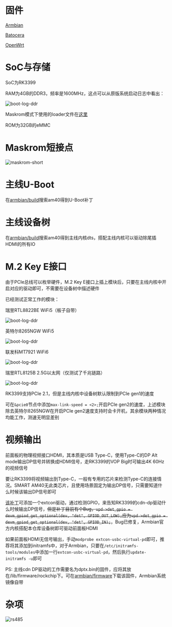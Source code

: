 # 固件

[Armbian](https://github.com/armbian/community/releases)

[Batocera](https://github.com/retro98boy/batocera.linux)

[OpenWrt](https://github.com/retro98boy/openwrt)

# SoC与存储

SoC为RK3399

RAM为4GB的DDR3，频率是1600MHz，这点可以从原版系统启动日志中看出：

![boot-log-ddr](pictures/boot-log-ddr.png)

Maskrom模式下使用的loader文件在[这里](https://github.com/retro98boy/tiannuo-tn3399-v3-linux/tree/main/tools)

ROM为32GB的eMMC

# Maskrom短接点

![maskrom-short](pictures/maskrom-short.png)

# 主线U-Boot

在[armbian/build](https://github.com/armbian/build)搜索am40得到U-Boot补丁

# 主线设备树

在[armbian/build](https://github.com/armbian/build)搜索am40得到主线内核dts，搭配主线内核可以驱动除尾插HDMI的所有IO

# M.2 Key E接口

由于PCIe总线可以枚举硬件，M.2 Key E接口上插上模块后，只要在主线内核中开启对应的驱动即可，不需要在设备树中描述硬件

已经测试正常工作的模块：

瑞昱RTL8822BE WiFi5（板子自带）

![boot-log-ddr](pictures/m2-rtl8822be.png)

英特尔8265NGW WiFi5

![boot-log-ddr](pictures/m2-8265ngw.png)

联发科MT7921 WiFi6

![boot-log-ddr](pictures/m2-mt7921.png)

瑞昱RTL8125B 2.5G以太网（仅测试了千兆链路）

![boot-log-ddr](pictures/m2-rtl8125b.png)

RK3399支持PCIe 2.1，但是主线内核中设备树默认限制到PCIe gen1的速度

可在`&pcie0`节点中添加`max-link-speed = <2>;`开启PCIe gen2的速度，上述模块除去英特尔8265NGW在开启PCIe gen2速度支持时会卡开机，其余模块两种情况均能工作，测速无明显差别

# 视频输出

前面板的物理视频接口HDMI，其本质是USB Type-C，使用Type-C的DP Alt mode输出DP信号并转换成HDMI信号，走RK3399的VOP Big时可输出4K 60Hz的视频信号

要让RK3399将视频输出到Type-C，一般有专用的芯片来检测Type-C的连接情况。SMART AM40无此类芯片，且使用场景固定为输出DP信号，只需要知道什么时候该输出DP信号即可

[该补丁](https://github.com/armbian/build/blob/main/patch/kernel/archive/rockchip64-6.12/general-add-miniDP-virtual-extcon.patch)可添加一个extcon驱动，通过检测GPIO，来告知RK3399的cdn-dp驱动什么时候输出DP信号，~~但是补丁目前有个Bug，`vpd->det_gpio = devm_gpiod_get_optional(dev, "det", GPIOD_OUT_LOW);`应为`vpd->det_gpio = devm_gpiod_get_optional(dev, "det", GPIOD_IN);`~~，Bug已修复，Armbian官方内核搭配本仓库设备树即可驱动前面板HDMI

如果前面板HDMI无信号输出，手动`modprobe extcon-usbc-virtual-pd`即可，推荐将其添加到initramfs中，对于Armbian，只要在`/etc/initramfs-tools/modules`中添加一行`extcon-usbc-virtual-pd`，然后执行`update-initramfs -u`即可

PS: 主线cdn DP驱动的工作需要名为dptx.bin的固件，应将其放在/lib/firmware/rockchip下。可在[armbian/firmware](https://github.com/armbian/firmware)下载该固件，Armbian系统镜像自带

# 杂项

![rs485](pictures/rs485.png)
